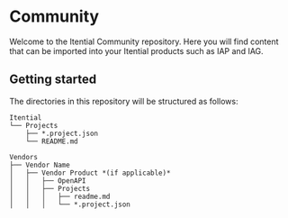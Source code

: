 # Community

Welcome to the Itential Community repository. Here you will find content that can be imported into your Itential products such as IAP and IAG.

## Getting started

The directories in this repository will be structured as follows:

    Itential
    └── Projects
        ├── *.project.json
        └── README.md

    Vendors
    ├── Vendor Name
    │   ├── Vendor Product *(if applicable)*
    │   │   ├── OpenAPI
    │   │   ├── Projects
    │   │   │   ├── readme.md
    │   │   │   └── *.project.json

